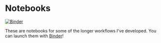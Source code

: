 # Notebooks

[![Binder](https://mybinder.org/badge.svg)](https://mybinder.org/v2/gh/pmbaumgartner/binder-notebooks/master)

These are notebooks for some of the longer workflows I've developed. You can launch them with [Binder](https://mybinder.org/v2/gh/pmbaumgartner/binder-notebooks/master)!